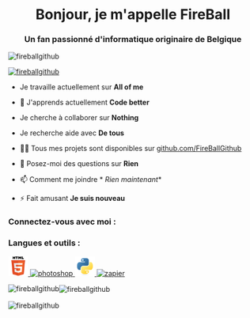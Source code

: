 <h1 align="center">Bonjour, je m'appelle FireBall</h1>
<h3 align="center">Un fan passionné d'informatique originaire de Belgique</h3>

<p align="left"> <img src="https://komarev.com/ghpvc/?username=FireHallGithub&label=Profile%20views&color=000000&style=plastic" alt="fireballgithub" /> </p>

<p align="left"> <a href="https://github.com/ryo-ma/github-profile-trophy"><img src="https://github-profile-trophy.vercel.app/?username=fireballgithub" alt="fireballgithub" /></a> </p>

- Je travaille actuellement sur **All of me**

- 🌱 J'apprends actuellement **Code better**

- Je cherche à collaborer sur **Nothing**

- Je recherche aide avec **De tous**

- 👨‍💻 Tous mes projets sont disponibles sur [github.com/FireBallGithub](github.com/FireBallGithub)

- 💬 Posez-moi des questions sur **Rien**

- 📫 Comment me joindre * *Rien maintenant**

- ⚡ Fait amusant **Je suis nouveau**

<h3 align="left">Connectez-vous avec moi :</h3>
<p align="left">
</p>

<h3 align="left" ">Langues et outils :</h3>
<p align="left"> <a href="https://www.w3.org/html/" target="_blank" rel="noreferrer"> <img src ="https://raw.githubusercontent.com/devicons/devicon/master/icons/html5/html5-original-wordmark.svg" alt="html5" width="40" height="40"/> </a > <a href="https://www.photoshop.com/en" target="_blank" rel="noreferrer"> <img src="https://raw.githubusercontent.com/devicons/devicon/master/ icônes/photoshop/photoshop-line.svg" alt="photoshop" width="40" height="40"/> </a> <a href="https://www.python.org" target="_blank " rel="noreferrer"> <img src="https://raw.githubusercontent.com/devicons/devicon/master/icons/python/python-original.svg" alt="python" width="40" height= "40"/> </a> <a href="https://zapier.com" target="_blank" rel="noreferrer"> <img src="https://www.vectorlogo.zone/logos/ zapier/zapier-icon.svg" alt="zapier" width="40" height="40"/> </a> </p>

<p><img align="left" src="https:// github-readme-stats.vercel.app/api/top-langs?username=fireballgithub&show_icons=true&theme=dark&locale=en&layout=compact" alt="fireballgithub" /></p>

<p> <img align="center" src="https:// github-readme-stats.vercel.app/api?username=fireballgithub&show_icons=true&theme=dark&locale=en" alt="fireballgithub" /></p>

<p><img align="center" src="https:// github-readme-streak-stats.herokuapp.com/?user=fireballgithub&theme=dark" alt="fireballgithub" /></p>



<!---
FireCodeGithub/FireCodeGithub is a ✨ special ✨ repository because its `README.md` (this file) appears on your GitHub profile.
You can click the Preview link to take a look at your changes.
--->

